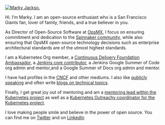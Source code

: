 [![Marky Jackso.](https://www.linkpicture.com/q/IMG_0669.jpg)](https://www.linkedin.com/in/marky-jackson/)

Hi. I’m Marky. I am an open-source enthusiast who is a San Francisco Giants fan, lover of family, friends, and a true believer in you.

As Director of Open-Source Software at [OpsMX](https://www.opsmx.com/company.html#team), I focus on ensuring commitment and dedication to the [Spinnaker community](https://spinnaker.io), while also ensuring that OpsMX open-source technology decisions such as enterprise architectural standards are of the utmost highest standards. 

I am a Kubernetes Org member, a [Continuous Delivery Foundation Ambassador](https://cd.foundation/ambassador-program-overview-application/community-ambassador-cohort20/), a [Jenkins core contributor](https://www.jenkins.io/blog/authors/markyjackson-taulia/), a Jenkins Google Summer of Code org admin and mentor,and a Google Summer of Docs org admin and mentor.

I have had profiles in the [CNCF](https://www.cncf.io/blog/2020/02/18/why-i-contribute-to-the-open-source-community-and-you-should-too/) and other mediums. I also like [publicly speaking](https://www.youtube.com/watch?v=h4hKSXjCqyI) and often write [blogs on technical topics](https://cd.foundation/blog/2020/05/29/mlops-an-introduction/).

Finally, I get great joy out of mentoring and am a [mentoring lead within the Kubernetes project](https://github.com/kubernetes/community/blob/master/mentoring/OWNERS#L6) as well as a [Kubernetes Outreachy coordinator for the Kubernetes project](https://www.outreachy.org/communities/cfp/kubernetes/).

I love making people smile and believe in the power of open source. You can find me on [Twitter](https://twitter.com/markyjackson5) and on [LinkedIn](https://www.linkedin.com/in/marky-jackson/)
